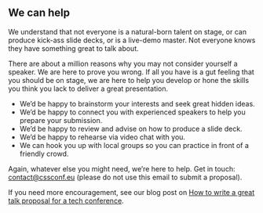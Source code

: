## We can help

We understand that not everyone is a natural-born talent on stage, or can produce kick-ass slide decks, or is a live-demo master. Not everyone knows they have something great to talk about.

There are about a million reasons why you may not consider yourself a speaker. We are here to prove you wrong. If all you have is a gut feeling that you should be on stage, we are here to help you develop or hone the skills you think you lack to deliver a great presentation.

* We’d be happy to brainstorm your interests and seek great hidden ideas.
* We’d be happy to connect you with experienced speakers to help you prepare your submission.
* We’d be happy to review and advise on how to produce a slide deck.
* We’d be happy to rehearse via video chat with you.
* We can hook you up with local groups so you can practice in front of a friendly crowd.

Again, whatever else you might need, we’re here to help. Get in touch: [contact@cssconf.eu](mailto:contact@cssconf.eu) (please do not use this email to submit a proposal).

If you need more encouragement, see our blog post on [How to write a great talk proposal for a tech conference](http://blog.cssconf.eu/2014/06/12/how-to-write-a-great-talk-proposal-for-a-tech/).
